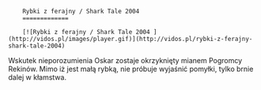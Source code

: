 
        Rybki z ferajny / Shark Tale 2004 
        =============
        
        [![Rybki z ferajny / Shark Tale 2004 ](http://vidos.pl/images/player.gif)](http://vidos.pl/rybki-z-ferajny-shark-tale-2004)
        
        
 Wskutek nieporozumienia Oskar zostaje okrzyknięty mianem Pogromcy Rekinów. Mimo iż jest małą rybką, nie próbuje wyjaśnić pomyłki, tylko brnie dalej w kłamstwa.
    